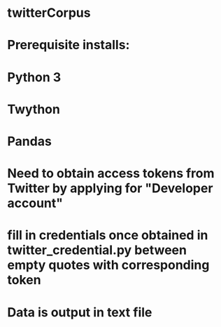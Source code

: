 # twitterCorpus
# Prerequisite installs:
# Python 3
# Twython
# Pandas
# Need to obtain access tokens from Twitter by applying for "Developer account"
# fill in credentials once obtained in twitter_credential.py between empty quotes with corresponding token
# Data is output in text file
